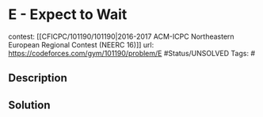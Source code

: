 # E - Expect to Wait

contest: [[CFICPC/101190/101190|2016-2017 ACM-ICPC Northeastern European Regional Contest (NEERC 16)]]
url: https://codeforces.com/gym/101190/problem/E
#Status/UNSOLVED
Tags: #

## Description

## Solution

